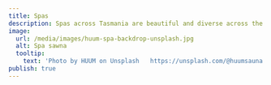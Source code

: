 ```yaml
---
title: Spas
description: Spas across Tasmania are beautiful and diverse across the island.
image:
  url: /media/images/huum-spa-backdrop-unsplash.jpg
  alt: Spa sawna
  tooltip:
    text: 'Photo by HUUM on Unsplash   https://unsplash.com/@huumsauna'
publish: true
---
```


